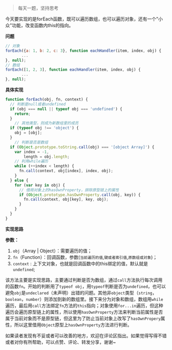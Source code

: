 > 每天一题，坚持思考



今天要实现的是forEach函数，既可以遍历数组，也可以遍历对象，还有一个"小众"功能，改变函数内this的指向。

**问题**

```js
// 对象
forEach({a: 1, b: 2, c: 3}, function eachHandler(item, index, obj) {
       ...
}, null);
// 数组
forEach([1, 2, 3], function eachHandler(item, index, obj) {
       ...
}, null);
```



**具体实现**

```js
function forEach(obj, fn, context) {
  // 判断是null或者undefined
  if (obj === null || typeof obj === 'undefined') {
    return;
  }
	// 其他类型，则成为新数组里的成员
  if (typeof obj !== 'object') {
    obj = [obj];
  }
	// 判断是否是数组
  if (Object.prototype.toString.call(obj) === '[object Array]') {
    var index = -1,
        length = obj.length;
    // 利用while遍历
    while (++index < length) {
      fn.call(context, obj[index], index, obj);
    }
  } else {
    for (var key in obj) {
      // 借用对象上的hasOwnProperty，排除原型链上的属性
      if (Object.prototype.hasOwnProperty.call(obj, key)) {
        fn.call(context, obj[key], key, obj);
      }
    }
  }
}
```



**实现思路**

**参数：**

1. `obj`（Array | Object）：需要遍历的值；
2. `fn`（Function）：回调函数，参数(`当前遍历的值`,`键或者索引值`,`原数组或对象`)；
3. `context` : 上下文对象，也就是回调函数中的this绑定的值，默认就是`undefined`;

该方法主要是实现思路，主要通过判断是否为数组，通过`call`方法执行每次调用的函数`fn`。开始的判断用了`typeof obj`，用`typeof`判断是否为`undefined`，也可以避免`obj`是`undeclared`（未声明）出错的问题。其他非`object`类型（`string`，`boolean`，`number`）则添加到新的数组里。接下来分为对象和数组，数组用`while`遍历，最后用`call`方法绑定`fn`方法的`this`指向；对象使用`for...in`遍历，但这种遍历会遍历原型链上的属性，所以使用`hasOwnProperty`方法来判断当前属性是否属于当前对象而不是原型链，但这里为了防止当前对象上改写了`hasOwnPropery`属性，所以这里借用`Object`原型上`hasOwnProperty`方法进行判断。



如果读者发现有不妥或者可以改善的地方，欢迎在评论区指出。如果觉得写得不错或者对你有所帮助，可以点赞、评论、转发分享，谢谢~